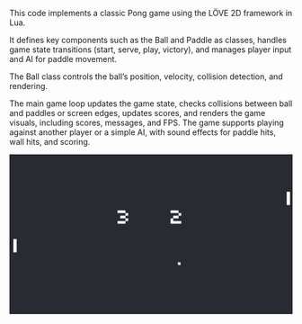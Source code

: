 This code implements a classic Pong game using the LÖVE 2D framework in Lua.

It defines key components such as the Ball and Paddle as classes, handles game state transitions (start, serve, play, victory), and manages player input and AI for paddle movement. 

The Ball class controls the ball’s position, velocity, collision detection, and rendering.

The main game loop updates the game state, checks collisions between ball and paddles or screen edges, updates scores, and renders the game visuals, including scores, messages, and FPS. The game supports playing against another player or a simple AI, with sound effects for paddle hits, wall hits, and scoring.

![Gameplay screenshot](images/pong_banner.jpg)